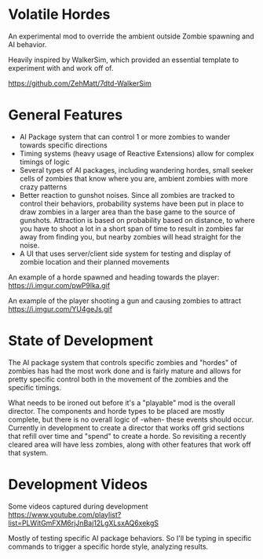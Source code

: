 # Volatile Hordes
An experimental mod to override the ambient outside Zombie spawning and AI behavior.

Heavily inspired by WalkerSim, which provided an essential template to experiment with and work off of.

https://github.com/ZehMatt/7dtd-WalkerSim

# General Features
- AI Package system that can control 1 or more zombies to wander towards specific directions
- Timing systems (heavy usage of Reactive Extensions) allow for complex timings of logic
- Several types of AI packages, including wandering hordes, small seeker cells of zombies that know where you are, ambient zombies with more crazy patterns
- Better reaction to gunshot noises.  Since all zombies are tracked to control their behaviors, probability systems have been put in place to draw zombies in a larger area than the base game to the source of gunshots.  Attraction is based on probability based on distance, to where you have to shoot a lot in a short span of time to result in zombies far away from finding you, but nearby zombies will head straight for the noise.
- A UI that uses server/client side system for testing and display of zombie location and their planned movements

An example of a horde spawned and heading towards the player:
https://i.imgur.com/pwP9lka.gif

An example of the player shooting a gun and causing zombies to attract
https://i.imgur.com/YU4geJs.gif

# State of Development
The AI package system that controls specific zombies and "hordes" of zombies has had the most work done and is fairly mature and allows for pretty specific control both in the movement of the zombies and the specific timings.

What needs to be ironed out before it's a "playable" mod is the overall director.  The components and horde types to be placed are mostly complete, but there is no overall logic of -when- these events should occur.   Currently in development to create a director that works off grid sections that refill over time and "spend" to create a horde.  So revisiting a recently cleared area will have less zombies, along with other features that work off that system.

# Development Videos
Some videos captured during development
https://www.youtube.com/playlist?list=PLWitGmFXM6rjJnBaj12LgXLsxAQ6xekgS

Mostly of testing specific AI package behaviors.  So I'll be typing in specific commands to trigger a specific horde style, analyzing results. 
